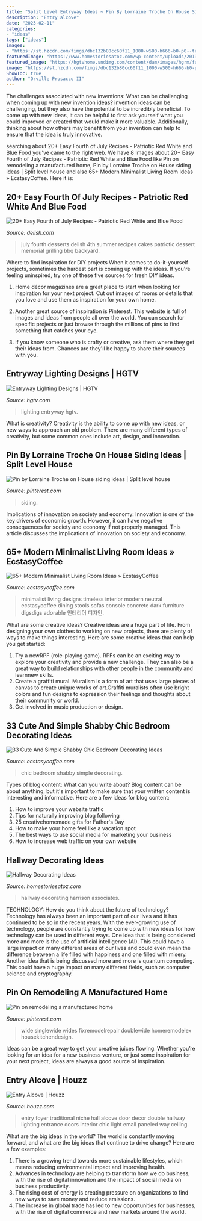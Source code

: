 ```yaml
---
title: "Split Level Entryway Ideas ~ Pin By Lorraine Troche On House Siding Ideas"
description: "Entry alcove"
date: "2023-02-11"
categories:
- "ideas"
tags: ["ideas"]
images:
- "https://st.hzcdn.com/fimgs/dbc132b80cc60f11_1000-w500-h666-b0-p0--traditional-entry.jpg"
featuredImage: "https://www.homestoriesatoz.com/wp-content/uploads/2013/10/hallway-with-bookcases.jpg"
featured_image: "https://hgtvhome.sndimg.com/content/dam/images/hgrm/fullset/2011/6/29/11/DesignLens_rounded-banisters_s3x4.jpg.rend.hgtvcom.616.822.suffix/1409176818752.jpeg"
image: "https://st.hzcdn.com/fimgs/dbc132b80cc60f11_1000-w500-h666-b0-p0--traditional-entry.jpg"
ShowToc: true
author: "Orville Prosacco II"
---
```



The challenges associated with new inventions: What can be challenging when coming up with new invention ideas?
invention ideas can be challenging, but they also have the potential to be incredibly beneficial. To come up with new ideas, it can be helpful to first ask yourself what you could improved or created that would make it more valuable. Additionally, thinking about how others may benefit from your invention can help to ensure that the idea is truly innovative.

	

		
searching about 20+ Easy Fourth of July Recipes - Patriotic Red White and Blue Food you've came to the right web. We have 8 Images about 20+ Easy Fourth of July Recipes - Patriotic Red White and Blue Food like Pin on remodeling a manufactured home, Pin by Lorraine Troche on House siding ideas | Split level house and also 65+ Modern Minimalist Living Room Ideas » EcstasyCoffee. Here it is:
		
    
## 20+ Easy Fourth Of July Recipes - Patriotic Red White And Blue Food

<img loading=lazy src="http://del.h-cdn.co/assets/16/24/1465845473-fruitkebabsvertical.jpg" onerror="this.onerror=null;this.src='https://tse3.mm.bing.net/th?id=OIP.StrK_fqU_6XXoxmMiu3_RQHaLH&amp;pid=15.1';" alt="20+ Easy Fourth of July Recipes - Patriotic Red White and Blue Food">

_Source: delish.com_

>july fourth desserts delish 4th summer recipes cakes patriotic dessert memorial grilling bbq backyard. 

	

Where to find inspiration for DIY projects
When it comes to do-it-yourself projects, sometimes the hardest part is coming up with the ideas. If you're feeling uninspired, try one of these five sources for fresh DIY ideas.
1. Home décor magazines are a great place to start when looking for inspiration for your next project. Cut out images of rooms or details that you love and use them as inspiration for your own home.

2. Another great source of inspiration is Pinterest. This website is full of images and ideas from people all over the world. You can search for specific projects or just browse through the millions of pins to find something that catches your eye.

3. If you know someone who is crafty or creative, ask them where they get their ideas from. Chances are they'll be happy to share their sources with you.


    
## Entryway Lighting Designs | HGTV

<img loading=lazy src="https://hgtvhome.sndimg.com/content/dam/images/hgrm/fullset/2011/6/29/11/DesignLens_rounded-banisters_s3x4.jpg.rend.hgtvcom.616.822.suffix/1409176818752.jpeg" onerror="this.onerror=null;this.src='https://tse4.mm.bing.net/th?id=OIP.V1izc1KNTHv5vkn_38DWtwHaJ4&amp;pid=15.1';" alt="Entryway Lighting Designs | HGTV">

_Source: hgtv.com_

>lighting entryway hgtv. 

	

What is creativity?
Creativity is the ability to come up with new ideas, or new ways to approach an old problem. There are many different types of creativity, but some common ones include art, design, and innovation.

    
## Pin By Lorraine Troche On House Siding Ideas | Split Level House

<img loading=lazy src="https://i.pinimg.com/736x/16/33/54/1633549a49a32cb247f0c03b26852e59.jpg" onerror="this.onerror=null;this.src='https://tse2.mm.bing.net/th?id=OIP.8TsPFu5gXMlL9tMTo6edyQHaFj&amp;pid=15.1';" alt="Pin by Lorraine Troche on House siding ideas | Split level house">

_Source: pinterest.com_

>siding. 

	

Implications of innovation on society and economy:
Innovation is one of the key drivers of economic growth. However, it can have negative consequences for society and economy if not properly managed. This article discusses the implications of innovation on society and economy.

    
## 65+ Modern Minimalist Living Room Ideas » EcstasyCoffee

<img loading=lazy src="https://i0.wp.com/www.ecstasycoffee.com/wp-content/uploads/2016/10/Minimalist-Living-Room-Ideas-20.jpg" onerror="this.onerror=null;this.src='https://tse3.mm.bing.net/th?id=OIP.v6gh5I4dt3TqhoErPwEUuAHaLH&amp;pid=15.1';" alt="65+ Modern Minimalist Living Room Ideas » EcstasyCoffee">

_Source: ecstasycoffee.com_

>minimalist living designs timeless interior modern neutral ecstasycoffee dining stools sofas console concrete dark furniture digsdigs adorable 인테리어 디자인. 

	

What are some creative ideas?
Creative ideas are a huge part of life. From designing your own clothes to working on new projects, there are plenty of ways to make things interesting. Here are some creative ideas that can help you get started: 
1. Try a newRPF (role-playing game). RPFs can be an exciting way to explore your creativity and provide a new challenge. They can also be a great way to build relationships with other people in the community and learnnew skills. 
2. Create a graffiti mural. Muralism is a form of art that uses large pieces of canvas to create unique works of art.Graffiti muralists often use bright colors and fun designs to expression their feelings and thoughts about their community or world. 
3. Get involved in music production or design.

    
## 33 Cute And Simple Shabby Chic Bedroom Decorating Ideas

<img loading=lazy src="https://www.ecstasycoffee.com/wp-content/uploads/2016/08/Small-White-Chic-Bedroom.jpg" onerror="this.onerror=null;this.src='https://tse4.mm.bing.net/th?id=OIP.UAD_Let8f1s0UX6rpFtoZQHaJ4&amp;pid=15.1';" alt="33 Cute And Simple Shabby Chic Bedroom Decorating Ideas">

_Source: ecstasycoffee.com_

>chic bedroom shabby simple decorating. 

	

Types of blog content: What can you write about?
Blog content can be about anything, but it's important to make sure that your written content is interesting and informative. Here are a few ideas for blog content:
1. How to improve your website traffic 
2. Tips for naturally improving blog following 
3. 25 creativehomemade gifts for Father's Day 
4. How to make your home feel like a vacation spot 
5. The best ways to use social media for marketing your business 
6. How to increase web traffic on your own website 

    
## Hallway Decorating Ideas

<img loading=lazy src="https://www.homestoriesatoz.com/wp-content/uploads/2013/10/hallway-with-bookcases.jpg" onerror="this.onerror=null;this.src='https://tse4.mm.bing.net/th?id=OIP.G6qHxeEe9EzCuhm7SvxyxQAAAA&amp;pid=15.1';" alt="Hallway Decorating Ideas">

_Source: homestoriesatoz.com_

>hallway decorating harrison associates. 

	

TECHNOLOGY: How do you think about the future of technology?
Technology has always been an important part of our lives and it has continued to be so in the recent years. With the ever-growing use of technology, people are constantly trying to come up with new ideas for how technology can be used in different ways. One idea that is being considered more and more is the use of artificial intelligence (AI). This could have a large impact on many different areas of our lives and could even mean the difference between a life filled with happiness and one filled with misery. Another idea that is being discussed more and more is quantum computing. This could have a huge impact on many different fields, such as computer science and cryptography.

    
## Pin On Remodeling A Manufactured Home

<img loading=lazy src="https://i.pinimg.com/736x/5a/b0/40/5ab04046cffb14b1c0784fb0aad57263.jpg" onerror="this.onerror=null;this.src='https://tse4.mm.bing.net/th?id=OIP.Ktch29EzMWR7dpNk0ie9iwHaJ7&amp;pid=15.1';" alt="Pin on remodeling a manufactured home">

_Source: pinterest.com_

>wide singlewide wides fixremodelrepair doublewide homeremodelex housekitchendesign. 

	

Ideas can be a great way to get your creative juices flowing. Whether you’re looking for an idea for a new business venture, or just some inspiration for your next project, ideas are always a good source of inspiration.

    
## Entry Alcove | Houzz

<img loading=lazy src="https://st.hzcdn.com/fimgs/dbc132b80cc60f11_1000-w500-h666-b0-p0--traditional-entry.jpg" onerror="this.onerror=null;this.src='https://tse4.mm.bing.net/th?id=OIP.HIOUHH7-o3FnJGEqJXWVSwHaJ3&amp;pid=15.1';" alt="Entry Alcove | Houzz">

_Source: houzz.com_

>entry foyer traditional niche hall alcove door decor double hallway lighting entrance doors interior chic light email paneled way ceiling. 

	

What are the big ideas in the world?
The world is constantly moving forward, and what are the big ideas that continue to drive change? Here are a few examples: 
1. There is a growing trend towards more sustainable lifestyles, which means reducing environmental impact and improving health. 
2. Advances in technology are helping to transform how we do business, with the rise of digital innovation and the impact of social media on business productivity. 
3. The rising cost of energy is creating pressure on organizations to find new ways to save money and reduce emissions. 
4. The increase in global trade has led to new opportunities for businesses, with the rise of digital commerce and new markets around the world.

